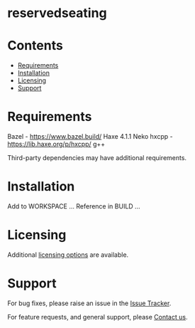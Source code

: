 
reservedseating
===============

Contents
========

* [Requirements](#requirements)
* [Installation](#installation)
* [Licensing](#licensing)
* [Support](#support)

# Requirements
Bazel - https://www.bazel.build/
Haxe 4.1.1
Neko
hxcpp - https://lib.haxe.org/p/hxcpp/
g++


Third-party dependencies may have additional requirements.

# Installation
Add to WORKSPACE ...
Reference in BUILD ...


# Licensing
Additional [licensing options][licensing] are available.

# Support
For bug fixes, please raise an issue in the [Issue Tracker][bugs].

For feature requests, and general support, please [Contact us][contact].



[bugs]: https://github.com/mindpowered/reserved-seating-cpp/issues
[contact]: https://mindpowered.dev/support.html?ref=reserved-seating-cpp/
[licensing]: https://mindpowered.dev/?ref=reserved-seating-cpp
